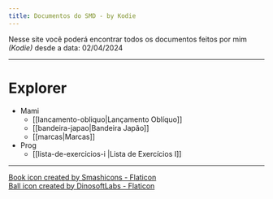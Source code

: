 ```yaml
---
title: Documentos do SMD - by Kodie
---
```


Nesse site você poderá encontrar todos os documentos feitos por mim _(Kodie)_ desde a data:
02/04/2024

---
# Explorer

- Mami
	- [[lancamento-obliquo|Lançamento Oblíquo]]
	- [[bandeira-japao|Bandeira Japão]]
	- [[marcas|Marcas]]
- Prog
	- [[lista-de-exercicios-i |Lista de Exercícios I]]

---

[Book icon created by Smashicons - Flaticon](https://www.flaticon.com/free-icons/book)  
[Ball icon created by DinosoftLabs - Flaticon](https://www.flaticon.com/free-icons/ball)  
